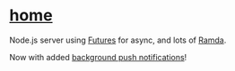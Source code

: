 # [home](https://ronanmccabe.me/)

Node.js server using [Futures](https://github.com/fluture-js/Fluture) for async, and lots of [Ramda](http://ramdajs.com/).

Now with added [background push notifications](https://github.com/ronanyeah/home/blob/master/utils/pushNotify.js)!
